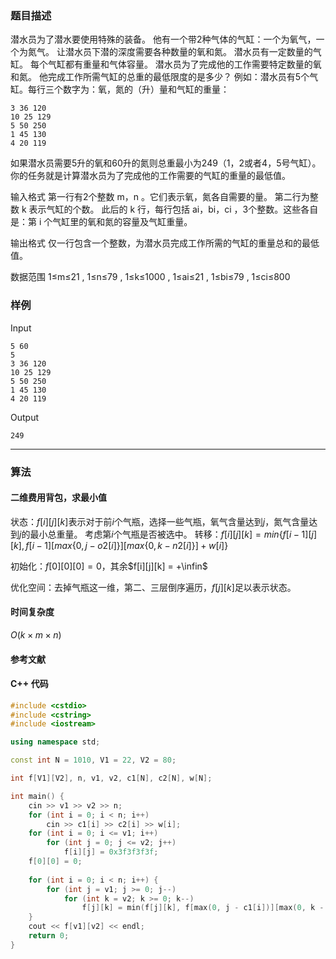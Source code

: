 ### 题目描述

潜水员为了潜水要使用特殊的装备。
他有一个带2种气体的气缸：一个为氧气，一个为氮气。
让潜水员下潜的深度需要各种数量的氧和氮。
潜水员有一定数量的气缸。
每个气缸都有重量和气体容量。
潜水员为了完成他的工作需要特定数量的氧和氮。
他完成工作所需气缸的总重的最低限度的是多少？
例如：潜水员有5个气缸。每行三个数字为：氧，氮的（升）量和气缸的重量：

```
3 36 120
10 25 129
5 50 250
1 45 130
4 20 119
```

如果潜水员需要5升的氧和60升的氮则总重最小为249（1，2或者4，5号气缸）。
你的任务就是计算潜水员为了完成他的工作需要的气缸的重量的最低值。

输入格式
第一行有2个整数  m，n 。它们表示氧，氮各自需要的量。
第二行为整数  k  表示气缸的个数。
此后的  k  行，每行包括 ai，bi，ci ，3个整数。这些各自是：第  i  个气缸里的氧和氮的容量及气缸重量。

输出格式
仅一行包含一个整数，为潜水员完成工作所需的气缸的重量总和的最低值。

数据范围
1≤m≤21 ,
1≤n≤79 ,
1≤k≤1000 ,
1≤ai≤21 ,
1≤bi≤79 ,
1≤ci≤800

### 样例

Input

```
5 60
5
3 36 120
10 25 129
5 50 250
1 45 130
4 20 119
```

Output

```
249
```

----------

### 算法
#### 二维费用背包，求最小值

状态：$f[i][j][k]$表示对于前$i$个气瓶，选择一些气瓶，氧气含量达到$j$，氮气含量达到$j$的最小总重量。
考虑第$i$个气瓶是否被选中。
转移：$f[i][j][k] = min\{f[i - 1][j][k], f[i - 1][max\{0, j - o2[i]\}][max\{0, k - n2[i]\}] + w[i]\}$

初始化：$f[0][0][0] = 0$，其余$f[i][j][k] = +\infin$

优化空间：去掉气瓶这一维，第二、三层倒序遍历，$f[j][k]$足以表示状态。

#### 时间复杂度

$O(k \times m \times n)$

#### 参考文献

#### C++ 代码

``` cpp
#include <cstdio>
#include <cstring>
#include <iostream>

using namespace std;

const int N = 1010, V1 = 22, V2 = 80;

int f[V1][V2], n, v1, v2, c1[N], c2[N], w[N];

int main() {
    cin >> v1 >> v2 >> n;
    for (int i = 0; i < n; i++)
        cin >> c1[i] >> c2[i] >> w[i];
    for (int i = 0; i <= v1; i++)
        for (int j = 0; j <= v2; j++)
            f[i][j] = 0x3f3f3f3f;
    f[0][0] = 0;
    
    for (int i = 0; i < n; i++) {
        for (int j = v1; j >= 0; j--)
            for (int k = v2; k >= 0; k--)
                f[j][k] = min(f[j][k], f[max(0, j - c1[i])][max(0, k - c2[i])] + w[i]);
    }
    cout << f[v1][v2] << endl;
    return 0;
}
```